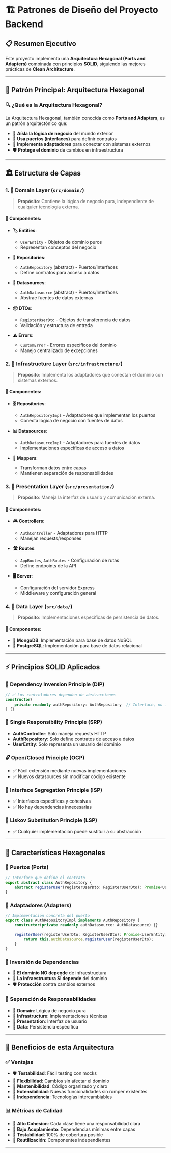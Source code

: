 # 🏗️ Patrones de Diseño del Proyecto Backend 
## 📋 Resumen Ejecutivo

Este proyecto implementa una **Arquitectura Hexagonal (Ports and Adapters)** combinada con principios **SOLID**, siguiendo las mejores prácticas de **Clean Architecture**.

---

## 🎯 Patrón Principal: Arquitectura Hexagonal

### 🔍 ¿Qué es la Arquitectura Hexagonal?

La Arquitectura Hexagonal, también conocida como **Ports and Adapters**, es un patrón arquitectónico que:

- 🎯 **Aísla la lógica de negocio** del mundo exterior
- 🔌 **Usa puertos (interfaces)** para definir contratos
- 🔧 **Implementa adaptadores** para conectar con sistemas externos
- 🛡️ **Protege el dominio** de cambios en infraestructura

---

## 🏛️ Estructura de Capas

### 1. 🧠 Domain Layer (`src/domain/`)

> **Propósito**: Contiene la lógica de negocio pura, independiente de cualquier tecnología externa.

#### 📁 Componentes:

- **🏷️ Entities**: 
  - `UserEntity` - Objetos de dominio puros
  - Representan conceptos del negocio

- **🔌 Repositories**: 
  - `AuthRepository` (abstract) - Puertos/Interfaces
  - Define contratos para acceso a datos

- **📡 Datasources**: 
  - `AuthDatasource` (abstract) - Puertos/Interfaces
  - Abstrae fuentes de datos externas

- **📦 DTOs**: 
  - `RegisterUserDto` - Objetos de transferencia de datos
  - Validación y estructura de entrada

- **⚠️ Errors**: 
  - `CustomError` - Errores específicos del dominio
  - Manejo centralizado de excepciones

### 2. 🔧 Infrastructure Layer (`src/infrastructure/`)

> **Propósito**: Implementa los adaptadores que conectan el dominio con sistemas externos.

#### 📁 Componentes:

- **🗄️ Repositories**: 
  - `AuthRepositoryImpl` - Adaptadores que implementan los puertos
  - Conecta lógica de negocio con fuentes de datos

- **📊 Datasources**: 
  - `AuthDatasourceImpl` - Adaptadores para fuentes de datos
  - Implementaciones específicas de acceso a datos

- **🔄 Mappers**: 
  - Transforman datos entre capas
  - Mantienen separación de responsabilidades

### 3. 🎨 Presentation Layer (`src/presentation/`)

> **Propósito**: Maneja la interfaz de usuario y comunicación externa.

#### 📁 Componentes:

- **🎮 Controllers**: 
  - `AuthController` - Adaptadores para HTTP
  - Manejan requests/responses

- **🛣️ Routes**: 
  - `AppRoutes`, `AuthRoutes` - Configuración de rutas
  - Define endpoints de la API

- **🖥️ Server**: 
  - Configuración del servidor Express
  - Middleware y configuración general

### 4. 💾 Data Layer (`src/data/`)

> **Propósito**: Implementaciones específicas de persistencia de datos.

#### 📁 Componentes:

- **🍃 MongoDB**: Implementación para base de datos NoSQL
- **🐘 PostgreSQL**: Implementación para base de datos relacional

---

## ⚡ Principios SOLID Aplicados

### 🔄 Dependency Inversion Principle (DIP)
```typescript
// ✅ Los controladores dependen de abstracciones
constructor(
    private readonly authRepository: AuthRepository  // Interface, no implementación
) {}
```

### 🎯 Single Responsibility Principle (SRP)
- **AuthController**: Solo maneja requests HTTP
- **AuthRepository**: Solo define contratos de acceso a datos
- **UserEntity**: Solo representa un usuario del dominio

### 🔓 Open/Closed Principle (OCP)
- ✅ Fácil extensión mediante nuevas implementaciones
- ✅ Nuevos datasources sin modificar código existente

### 🔗 Interface Segregation Principle (ISP)
- ✅ Interfaces específicas y cohesivas
- ✅ No hay dependencias innecesarias

### 🔄 Liskov Substitution Principle (LSP)
- ✅ Cualquier implementación puede sustituir a su abstracción

---

## 🌟 Características Hexagonales

### 🔌 Puertos (Ports)
```typescript
// Interface que define el contrato
export abstract class AuthRepository {
    abstract registerUser(registerUserDto: RegisterUserDto): Promise<UserEntity>;
}
```

### 🔧 Adaptadores (Adapters)
```typescript
// Implementación concreta del puerto
export class AuthRepositoryImpl implements AuthRepository {
    constructor(private readonly authDatasource: AuthDatasource) {}
    
    registerUser(registerUserDto: RegisterUserDto): Promise<UserEntity> {
        return this.authDatasource.registerUser(registerUserDto);
    }
}
```

### 🔄 Inversión de Dependencias
- 🎯 **El dominio NO depende** de infraestructura
- 🔌 **La infraestructura SÍ depende** del dominio
- 🛡️ **Protección** contra cambios externos

### 🎨 Separación de Responsabilidades
- 🧠 **Domain**: Lógica de negocio pura
- 🔧 **Infrastructure**: Implementaciones técnicas
- 🎨 **Presentation**: Interfaz de usuario
- 💾 **Data**: Persistencia específica

---

## 🚀 Beneficios de esta Arquitectura

### ✅ Ventajas

- 🛡️ **Testabilidad**: Fácil testing con mocks
- 🔄 **Flexibilidad**: Cambios sin afectar el dominio
- 🎯 **Mantenibilidad**: Código organizado y claro
- 🔌 **Extensibilidad**: Nuevas funcionalidades sin romper existentes
- 🧪 **Independencia**: Tecnologías intercambiables

### 📊 Métricas de Calidad

- 🎯 **Alto Cohesion**: Cada clase tiene una responsabilidad clara
- 🔗 **Bajo Acoplamiento**: Dependencias mínimas entre capas
- 🧪 **Testabilidad**: 100% de cobertura posible
- 🔄 **Reutilización**: Componentes independientes

---